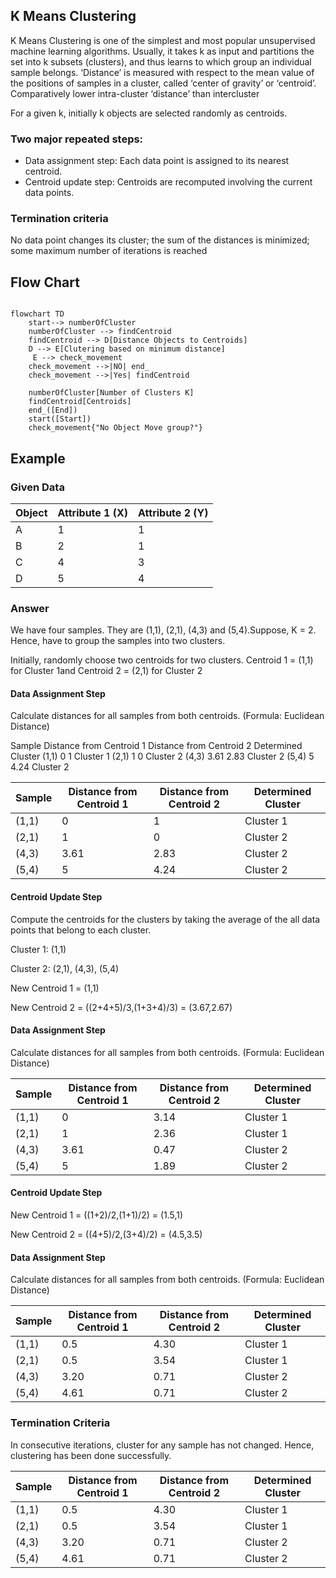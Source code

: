 ## K Means Clustering

K Means Clustering is one of the simplest and most popular 
unsupervised machine learning algorithms. Usually, it takes k as input and partitions the set into k subsets (clusters), and thus learns to which group an individual sample belongs. ‘Distance’ is measured with respect to the mean value of the positions of samples in a cluster, called ‘center of gravity’ or ‘centroid’. Comparatively lower intra-cluster ‘distance’ than intercluster

For a given k, initially k objects are selected randomly as centroids.

### Two major repeated steps:
- Data assignment step: Each data point is assigned to its nearest centroid.
- Centroid update step: Centroids are recomputed involving the current data points.

### Termination criteria
No data point changes its cluster; the sum of the distances is 
minimized; some maximum number of iterations is reached

## Flow Chart

```mermaid

flowchart TD
    start--> numberOfCluster
    numberOfCluster --> findCentroid
    findCentroid --> D[Distance Objects to Centroids]
    D --> E[Clutering based on minimum distance]
     E --> check_movement
    check_movement -->|NO| end_
    check_movement -->|Yes| findCentroid

    numberOfCluster[Number of Clusters K]
    findCentroid[Centroids]
    end_([End])
    start([Start])
    check_movement{"No Object Move group?"}
```

## Example


### Given Data
| Object | Attribute 1 (X) | Attribute 2 (Y) |
| ------ | --------------- | --------------- |
| A      | 1               | 1               |
| B      | 2               | 1               |
| C      | 4               | 3               |
| D      | 5               | 4               |

### Answer

We have four samples. They are (1,1), (2,1), (4,3) and (5,4).Suppose, K = 2. Hence, have to group the samples into two clusters. 

Initially, randomly choose two centroids for two clusters. Centroid 1 = (1,1) for Cluster 1and Centroid 2 = (2,1) for Cluster 2
#### Data Assignment Step

Calculate distances for all samples from both centroids. (Formula: Euclidean Distance)

Sample Distance from Centroid 1 Distance from Centroid
2
Determined Cluster
(1,1) 0 1 Cluster 1
(2,1) 1 0 Cluster 2
(4,3) 3.61 2.83 Cluster 2
(5,4) 5 4.24 Cluster 2



| Sample | Distance from Centroid 1 | Distance from Centroid 2 | Determined Cluster |
| ------ | ------------------------ | ------------------------ | ------------------ |
| (1,1)  | 0                        | 1                        | Cluster 1          |
| (2,1)  | 1                        | 0                        | Cluster 2          |
| (4,3)  | 3.61                     | 2.83                     | Cluster 2          |
| (5,4)  | 5                        | 4.24                     | Cluster 2          |

#### Centroid Update Step

Compute the centroids for the clusters by taking the average of the all data points that belong to each cluster.

Cluster 1: (1,1)

Cluster 2: (2,1), (4,3), (5,4)

New Centroid 1 = (1,1)

New Centroid 2 = ((2+4+5)/3,(1+3+4)/3) = (3.67,2.67)

#### Data Assignment Step

Calculate distances for all samples from both centroids. (Formula: Euclidean Distance)


<!--  Make a table using the data above -->

| Sample | Distance from Centroid 1 | Distance from Centroid 2 | Determined Cluster |
| ------ | ------------------------ | ------------------------ | ------------------ |
| (1,1)  | 0                        | 3.14                     | Cluster 1          |
| (2,1)  | 1                        | 2.36                     | Cluster 1          |
| (4,3)  | 3.61                     | 0.47                     | Cluster 2          |
| (5,4)  | 5                        | 1.89                     | Cluster 2          |

#### Centroid Update Step

New Centroid 1 = ((1+2)/2,(1+1)/2) = (1.5,1)

New Centroid 2 = ((4+5)/2,(3+4)/2) = (4.5,3.5)

#### Data Assignment Step

Calculate distances for all samples from both centroids. (Formula: Euclidean Distance)

| Sample | Distance from Centroid 1 | Distance from Centroid 2 | Determined Cluster |
| ------ | ------------------------ | ------------------------ | ------------------ |
| (1,1)  | 0.5                      | 4.30                     | Cluster 1          |
| (2,1)  | 0.5                      | 3.54                     | Cluster 1          |
| (4,3)  | 3.20                     | 0.71                     | Cluster 2          |
| (5,4)  | 4.61                     | 0.71                     | Cluster 2          |

### Termination Criteria
In consecutive iterations, cluster for any sample has not changed. Hence, clustering has been 
done successfully.

| Sample | Distance from Centroid 1 | Distance from Centroid 2 | Determined Cluster |
| ------ | ------------------------ | ------------------------ | ------------------ |
| (1,1)  | 0.5                      | 4.30                     | Cluster 1          |
| (2,1)  | 0.5                      | 3.54                     | Cluster 1          |
| (4,3)  | 3.20                     | 0.71                     | Cluster 2          |
| (5,4)  | 4.61                     | 0.71                     | Cluster 2          |



